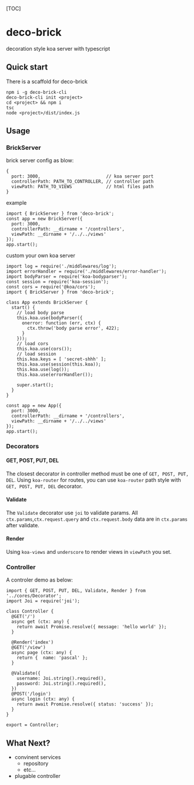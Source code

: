 [TOC]

# deco-brick
decoration style koa server with typescript

## Quick start

There is a scaffold for deco-brick
```
npm i -g deco-brick-cli
deco-brick-cli init <project>
cd <project> && npm i
tsc
node <project>/dist/index.js
```

## Usage

### BrickServer

brick server config as blow:
```
{
  port: 3000,                         // koa server port
  controllerPath: PATH_TO_CONTROLLER, // controller path
  viewPath: PATH_TO_VIEWS             // html files path
}
```

example
```
import { BrickServer } from 'deco-brick';
const app = new BrickServer({
  port: 3000,
  controllerPath: __dirname + '/controllers',
  viewPath: __dirname + '/../../views'
});
app.start();
```

custom your own koa server
```
import log = require('./middlewares/log');
import errorHandler = require('./middlewares/error-handler');
import bodyParser = require('koa-bodyparser');
const session = require('koa-session');
const cors = require('@koa/cors');
import { BrickServer } from 'deco-brick';

class App extends BrickServer {
  start() {
    // load body parse
    this.koa.use(bodyParser({
      onerror: function (err, ctx) {
        ctx.throw('body parse error', 422);
      }
    }));
    // load cors
    this.koa.use(cors());
    // load session
    this.koa.keys = [ 'secret-shhh' ];
    this.koa.use(session(this.koa));
    this.koa.use(log());
    this.koa.use(errorHandler());

    super.start();
  }
}

const app = new App({
  port: 3000,
  controllerPath: __dirname + '/controllers',
  viewPath: __dirname + '/../../views'
});
app.start();
```

### Decorators

#### GET, POST, PUT, DEL
The closest decorator in controller method must be one of `GET, POST, PUT, DEL`.
Using `koa-router` for routes, you can use `koa-router` path style with `GET, POST, PUT, DEL` decorator.

#### Validate
The `Validate` decorator use `joi` to validate params. All `ctx.params`,`ctx.request.query` and `ctx.request.body` data are in `ctx.params` after validate.

#### Render
Using `koa-views` and `underscore` to render views in `viewPath` you set.

### Controller
A controler demo as below:
```
import { GET, POST, PUT, DEL, Validate, Render } from '../cores/Decorator';
import Joi = require('joi');

class Controller {
  @GET('/')
  async get (ctx: any) {
    return await Promise.resolve({ message: 'hello world' });
  }

  @Render('index')
  @GET('/view')
  async page (ctx: any) {
    return {  name: 'pascal' };
  }

  @Validate({
    username: Joi.string().required(),
    password: Joi.string().required(),
  })
  @POST('/login')
  async login (ctx: any) {
    return await Promise.resolve({ status: 'success' });
  }
}

export = Controller;
```

## What Next?
- convinent services
  - repository
  - etc...
- plugable controller